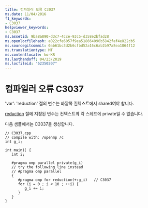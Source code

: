 ```yaml
---
title: 컴파일러 오류 C3037
ms.date: 11/04/2016
f1_keywords:
- C3037
helpviewer_keywords:
- C3037
ms.assetid: 9ba8a890-d3c7-4cce-93c5-d358e2bfad28
ms.openlocfilehash: a022cfe6057f9ea518664090b5842faf4e822cb5
ms.sourcegitcommit: 0ab61bc3d2b6cfbd52a16c6ab2b97a8ea1864f12
ms.translationtype: MT
ms.contentlocale: ko-KR
ms.lasthandoff: 04/23/2019
ms.locfileid: "62350207"
---
```

# <a name="compiler-error-c3037"></a>컴파일러 오류 C3037

'var': 'reduction' 절의 변수는 바깥쪽 컨텍스트에서 shared여야 합니다.

[reduction](../../parallel/openmp/reference/reduction.md) 절에 지정된 변수는 컨텍스트의 각 스레드에 private일 수 없습니다.

다음 샘플에서는 C3037을 생성합니다.

```
// C3037.cpp
// compile with: /openmp /c
int g_i;

int main() {
   int i;

   #pragma omp parallel private(g_i)
   // try the following line instead
   // #pragma omp parallel
   {
      #pragma omp for reduction(+:g_i)   // C3037
      for (i = 0 ; i < 10 ; ++i) {
         g_i += i;
      }
   }
}
```